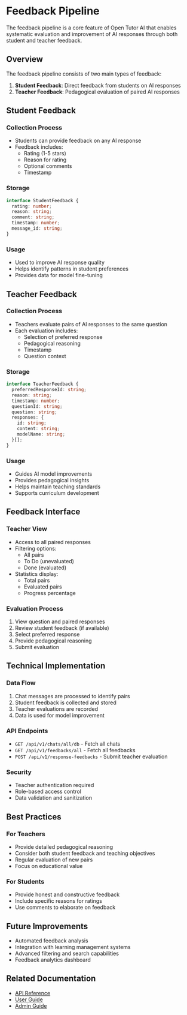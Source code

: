 # Feedback Pipeline

The feedback pipeline is a core feature of Open Tutor AI that enables systematic evaluation and improvement of AI responses through both student and teacher feedback.

## Overview

The feedback pipeline consists of two main types of feedback:

1. **Student Feedback**: Direct feedback from students on AI responses
2. **Teacher Feedback**: Pedagogical evaluation of paired AI responses

## Student Feedback

### Collection Process
- Students can provide feedback on any AI response
- Feedback includes:
  - Rating (1-5 stars)
  - Reason for rating
  - Optional comments
  - Timestamp

### Storage
```typescript
interface StudentFeedback {
  rating: number;
  reason: string;
  comment: string;
  timestamp: number;
  message_id: string;
}
```

### Usage
- Used to improve AI response quality
- Helps identify patterns in student preferences
- Provides data for model fine-tuning

## Teacher Feedback

### Collection Process
- Teachers evaluate pairs of AI responses to the same question
- Each evaluation includes:
  - Selection of preferred response
  - Pedagogical reasoning
  - Timestamp
  - Question context

### Storage
```typescript
interface TeacherFeedback {
  preferredResponseId: string;
  reason: string;
  timestamp: number;
  questionId: string;
  question: string;
  responses: {
    id: string;
    content: string;
    modelName: string;
  }[];
}
```

### Usage
- Guides AI model improvements
- Provides pedagogical insights
- Helps maintain teaching standards
- Supports curriculum development

## Feedback Interface

### Teacher View
- Access to all paired responses
- Filtering options:
  - All pairs
  - To Do (unevaluated)
  - Done (evaluated)
- Statistics display:
  - Total pairs
  - Evaluated pairs
  - Progress percentage

### Evaluation Process
1. View question and paired responses
2. Review student feedback (if available)
3. Select preferred response
4. Provide pedagogical reasoning
5. Submit evaluation

## Technical Implementation

### Data Flow
1. Chat messages are processed to identify pairs
2. Student feedback is collected and stored
3. Teacher evaluations are recorded
4. Data is used for model improvement

### API Endpoints
- `GET /api/v1/chats/all/db` - Fetch all chats
- `GET /api/v1/feedbacks/all` - Fetch all feedbacks
- `POST /api/v1/response-feedbacks` - Submit teacher evaluation

### Security
- Teacher authentication required
- Role-based access control
- Data validation and sanitization

## Best Practices

### For Teachers
- Provide detailed pedagogical reasoning
- Consider both student feedback and teaching objectives
- Regular evaluation of new pairs
- Focus on educational value

### For Students
- Provide honest and constructive feedback
- Include specific reasons for ratings
- Use comments to elaborate on feedback

## Future Improvements
- Automated feedback analysis
- Integration with learning management systems
- Advanced filtering and search capabilities
- Feedback analytics dashboard

## Related Documentation
- [API Reference](../api/feedback-api.md)
- [User Guide](../user-guide/feedback.md)
- [Admin Guide](../admin/feedback-management.md)
